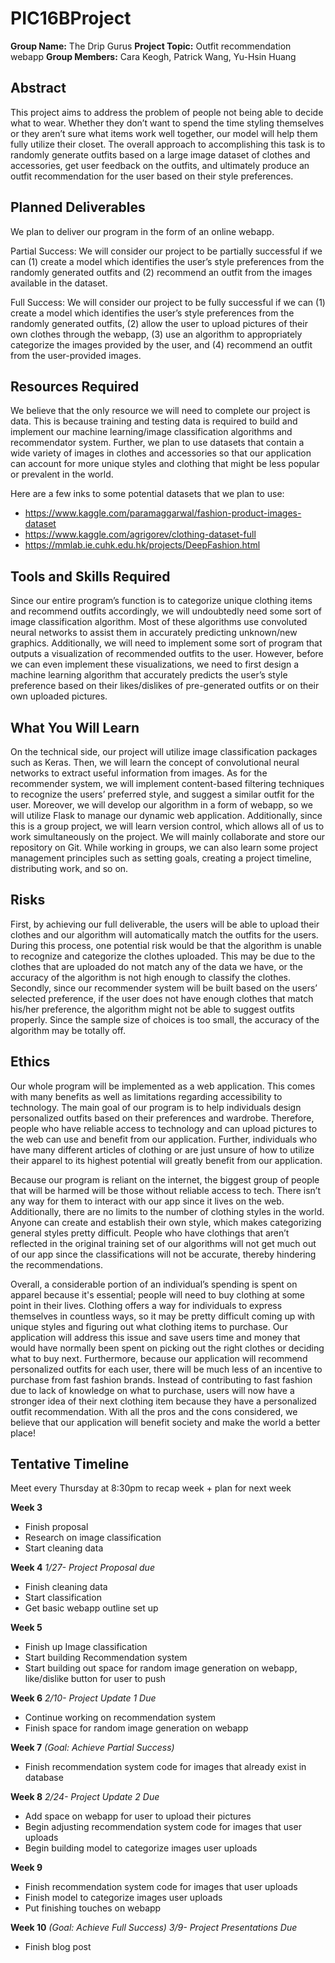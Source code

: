 # PIC16BProject

**Group Name:** The Drip Gurus
**Project Topic:** Outfit recommendation webapp
**Group Members:** Cara Keogh, Patrick Wang, Yu-Hsin Huang

## Abstract
This project aims to address the problem of people not being able to decide what to wear. Whether they don’t want to spend the time styling themselves or they aren’t sure what items work well together, our model will help them fully utilize their closet. The overall approach to accomplishing this task is to randomly generate outfits based on a large image dataset of clothes and accessories, get user feedback on the outfits, and ultimately produce an outfit recommendation for the user based on their style preferences.

## Planned Deliverables
We plan to deliver our program in the form of an online webapp.

Partial Success: 
We will consider our project to be partially successful if we can (1) create a model which identifies the user’s style preferences from the randomly generated outfits and (2) recommend an outfit from the images available in the dataset.

Full Success: 
We will consider our project to be fully successful if we can (1) create a model which identifies the user’s style preferences from the randomly generated outfits, (2) allow the user to upload pictures of their own clothes through the webapp, (3) use an algorithm to appropriately categorize the images provided by the user, and (4) recommend an outfit from the user-provided images. 

## Resources Required
We believe that the only resource we will need to complete our project is data. This is because training and testing data is required to build and implement our machine learning/image classification algorithms and recommendator system. Further, we plan to use datasets that contain a wide variety of images in clothes and accessories so that our application can account for more unique styles and clothing that might be less popular or prevalent in the world. 

Here are a few inks to some potential datasets that we plan to use:
- https://www.kaggle.com/paramaggarwal/fashion-product-images-dataset
- https://www.kaggle.com/agrigorev/clothing-dataset-full
- https://mmlab.ie.cuhk.edu.hk/projects/DeepFashion.html

## Tools and Skills Required
Since our entire program’s function is to categorize unique clothing items and recommend outfits accordingly, we will undoubtedly need some sort of image classification algorithm. Most of these algorithms use convoluted neural networks to assist them in accurately predicting unknown/new graphics. Additionally, we will need to implement some sort of program that outputs a visualization of recommended outfits to the user. However, before we can even implement these visualizations, we need to first design a machine learning algorithm that accurately predicts the user’s style preference based on their likes/dislikes of pre-generated outfits or on their own uploaded pictures. 

## What You Will Learn
On the technical side, our project will utilize image classification packages such as Keras. Then, we will learn the concept of convolutional neural networks to extract useful information from images. As for the recommender system, we will implement content-based filtering techniques to recognize the users’ preferred style, and suggest a similar outfit for the user. Moreover, we will develop our algorithm in a form of webapp, so we will utilize Flask to manage our dynamic web application. Additionally, since this is a group project, we will learn version control, which allows all of us to work simultaneously on the project. We will mainly collaborate and store our repository on Git. While working in groups, we can also learn some project management principles such as setting goals, creating a project timeline, distributing work, and so on.

## Risks
First, by achieving our full deliverable, the users will be able to upload their clothes and our algorithm will automatically match the outfits for the users. During this process, one potential risk would be that the algorithm is unable to recognize and categorize the clothes uploaded. This may be due to the clothes that are uploaded do not match any of the data we have, or the accuracy of the algorithm is not high enough to classify the clothes. Secondly, since our recommender system will be built based on the users’ selected preference, if the user does not have enough clothes that match his/her preference, the algorithm might not be able to suggest outfits properly. Since the sample size of choices is too small, the accuracy of the algorithm may be totally off.

## Ethics
Our whole program will be implemented as a web application. This comes with many benefits as well as limitations regarding accessibility to technology. The main goal of our program is to help individuals design personalized outfits based on their preferences and wardrobe. Therefore, people who have reliable access to technology and can upload pictures to the web can use and benefit from our application. Further, individuals who have many different articles of clothing or are just unsure of how to utilize their apparel to its highest potential will greatly benefit from our application. 

Because our program is reliant on the internet, the biggest group of people that will be harmed will be those without reliable access to tech. There isn’t any way for them to interact with our app since it lives on the web. Additionally, there are no limits to the number of clothing styles in the world. Anyone can create and establish their own style, which makes categorizing general styles pretty difficult. People who have clothings that aren’t reflected in the original training set of our algorithms will not get much out of our app since the classifications will not be accurate, thereby hindering the recommendations. 

Overall, a considerable portion of an individual’s spending is spent on apparel because it's essential; people will need to buy clothing at some point in their lives. Clothing offers a way for individuals to express themselves in countless ways, so it may be pretty difficult coming up with unique styles and figuring out what clothing items to purchase. Our application will address this issue and save users time and money that would have normally been spent on picking out the right clothes or deciding what to buy next. Furthermore, because our application will recommend personalized outfits for each user, there will be much less of an incentive to purchase from fast fashion brands. Instead of contributing to fast fashion due to lack of knowledge on what to purchase, users will now have a stronger idea of their next clothing item because they have a personalized outfit recommendation. With all the pros and the cons considered, we believe that our application will benefit society and make the world a better place!

## Tentative Timeline
Meet every Thursday at 8:30pm to recap week + plan for next week

**Week 3**
- Finish proposal
- Research on image classification
- Start cleaning data

**Week 4**
*1/27- Project Proposal due*
- Finish cleaning data
- Start classification
- Get basic webapp outline set up

**Week 5**
- Finish up Image classification
- Start building Recommendation system
- Start building out space for random image generation on webapp, like/dislike button for user to push

**Week 6**
*2/10- Project Update 1 Due*
- Continue working on recommendation system
- Finish space for random image generation on webapp

**Week 7**
*(Goal: Achieve Partial Success)*
- Finish recommendation system code for images that already exist in database

**Week 8**
*2/24- Project Update 2 Due*
- Add space on webapp for user to upload their pictures
- Begin adjusting recommendation system code for images that user uploads
- Begin building model to categorize images user uploads

**Week 9**
- Finish recommendation system code for images that user uploads
- Finish model to categorize images user uploads
- Put finishing touches on webapp

**Week 10**
*(Goal: Achieve Full Success)*
*3/9- Project Presentations Due*
- Finish blog post